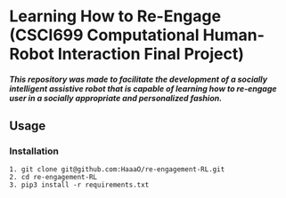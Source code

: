# Learning How to Re-Engage (CSCI699 Computational Human-Robot Interaction Final Project)

##### This repository was made to facilitate the development of a socially intelligent assistive robot that is capable of learning how to re-engage user in a socially appropriate and personalized fashion.

## Usage

### Installation
```
1. git clone git@github.com:HaaaO/re-engagement-RL.git
2. cd re-engagement-RL
3. pip3 install -r requirements.txt
```